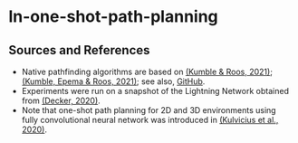 # ln-one-shot-path-planning


## Sources and References
* Native pathfinding algorithms are based on [(Kumble & Roos, 2021)](https://ieeexplore.ieee.org/document/9566199); [(Kumble, Epema & Roos, 2021)](https://arxiv.org/pdf/2107.10070.pdf); see also, [GitHub](https://github.com/SatwikPrabhu/Attacking-Lightning-s-anonymity).
* Experiments were run on a snapshot of the Lightning Network obtained from [(Decker, 2020)](https://github.com/lnresearch/topology).
* Note that one-shot path planning for 2D and 3D environments using fully convolutional neural network was introduced in [(Kulvicius et al., 2020)](
https://arxiv.org/pdf/2004.00568.pdf).
